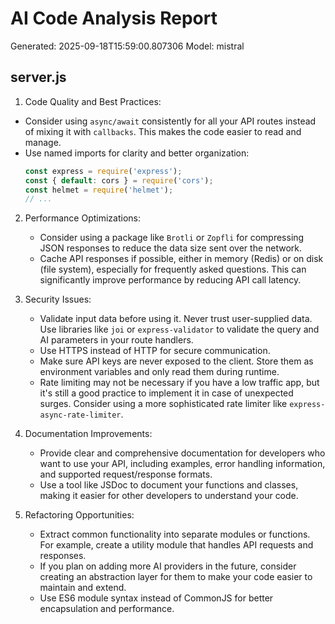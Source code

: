 # AI Code Analysis Report
Generated: 2025-09-18T15:59:00.807306
Model: mistral

## server.js
 1. Code Quality and Best Practices:
   - Consider using `async/await` consistently for all your API routes instead of mixing it with `callbacks`. This makes the code easier to read and manage.
   - Use named imports for clarity and better organization:
     ```javascript
     const express = require('express');
     const { default: cors } = require('cors');
     const helmet = require('helmet');
     // ...
     ````

2. Performance Optimizations:
   - Consider using a package like `Brotli` or `Zopfli` for compressing JSON responses to reduce the data size sent over the network.
   - Cache API responses if possible, either in memory (Redis) or on disk (file system), especially for frequently asked questions. This can significantly improve performance by reducing API call latency.

3. Security Issues:
   - Validate input data before using it. Never trust user-supplied data. Use libraries like `joi` or `express-validator` to validate the query and AI parameters in your route handlers.
   - Use HTTPS instead of HTTP for secure communication.
   - Make sure API keys are never exposed to the client. Store them as environment variables and only read them during runtime.
   - Rate limiting may not be necessary if you have a low traffic app, but it's still a good practice to implement it in case of unexpected surges. Consider using a more sophisticated rate limiter like `express-async-rate-limiter`.

4. Documentation Improvements:
   - Provide clear and comprehensive documentation for developers who want to use your API, including examples, error handling information, and supported request/response formats.
   - Use a tool like JSDoc to document your functions and classes, making it easier for other developers to understand your code.

5. Refactoring Opportunities:
   - Extract common functionality into separate modules or functions. For example, create a utility module that handles API requests and responses.
   - If you plan on adding more AI providers in the future, consider creating an abstraction layer for them to make your code easier to maintain and extend.
   - Use ES6 module syntax instead of CommonJS for better encapsulation and performance.

